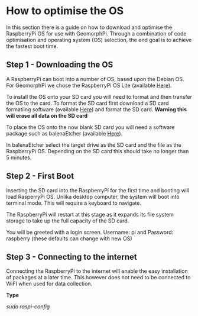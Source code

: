 # How to optimise the OS

In this section there is a guide on how to download and optimise the RaspberryPi OS for use with GeomorphPi. Through a combination of code optimisation and operating system (OS) selection, the end goal is to achieve the fastest boot time.




## Step 1 - Downloading the OS

A RaspberryPi can boot into a number of OS, based upon the Debian OS. For GeomorphPi we chose the RaspberryPi OS Lite (available [Here](https://www.raspberrypi.com/software/operating-systems/)).

To install the OS onto your SD card you will need to format and then transfer the OS to the card. To format the SD card first download a SD card formatiing software (available [Here](https://www.sdcard.org/downloads/formatter/)) and format the SD card. **Warning this will erase all data on the SD card**

To place the OS onto the now blank SD card you will need a software package such as balenaEtcher (available [Here](https://www.balena.io/etcher/)).

In balenaEtcher select the target drive as the SD card and the file as the RaspberryPi OS. Depending on the SD card this should take no longer than 5 minutes.


## Step 2 - First Boot

Inserting the SD card into the RaspberryPi for the first time and booting will load RasperryPi OS. Unlika desktop computer, the system will boot into terminal mode. This will require a keyboard to navigate.

The RaspberryPi will restart at this stage as it expands its file system storage to take up the full capacity of the SD card.

You will be greeted with a login screen. Username: pi and Password: raspberry (these defaults can change with new OS)


## Step 3 - Connecting to the internet

Connecting the RaspberryPi to the internet will enable the easy installation of packages at a later time. This however does not need to be connected to WiFI when used for data collection.

**Type**

*sudo raspi-config*


